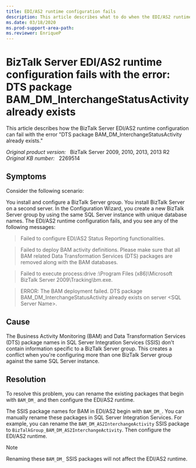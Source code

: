 ```yaml
---
title: EDI/AS2 runtime configuration fails
description: This article describes what to do when the EDI/AS2 runtime configuration fails after you create a BizTalk Server group by using an existing SQL Server instance with unique database names.
ms.date: 03/18/2020
ms.prod-support-area-path: 
ms.reviewer: EnriqueP
---
```

# BizTalk Server EDI/AS2 runtime configuration fails with the error: DTS package BAM_DM_InterchangeStatusActivity already exists

This article describes how the BizTalk Server EDI/AS2 runtime configuration can fail with the error "DTS package BAM_DM_InterchangeStatusActivity already exists."

_Original product version:_ &nbsp; BizTalk Server 2009, 2010, 2013, 2013 R2  
_Original KB number:_ &nbsp; 2269514

## Symptoms

Consider the following scenario:

You install and configure a BizTalk Server group. You install BizTalk Server on a second server. In the Configuration Wizard, you create a new BizTalk Server group by using the same SQL Server instance with unique database names. The EDI/AS2 runtime configuration fails, and you see any of the following messages:

> Failed to configure EDI/AS2 Status Reporting functionalities.

> Failed to deploy BAM activity definitions. Please make sure that all BAM related Data Transformation Services (DTS) packages are removed along with the BAM databases.

> Failed to execute process:drive :\Program Files (x86)\Microsoft BizTalk Server 2009\Tracking\bm.exe.

> ERROR: The BAM deployment failed. DTS package BAM_DM_InterchangeStatusActivity already exists on server \<SQL Server Name>.

## Cause

The Business Activity Monitoring (BAM) and Data Transformation Services (DTS) package names in SQL Server Integration Services (SSIS) don't contain information specific to a BizTalk Server group. This creates a conflict when you're configuring more than one BizTalk Server group against the same SQL Server instance.

## Resolution

To resolve this problem, you can rename the existing packages that begin with `BAM_DM_` and then configure the EDI/AS2 runtime.

The SSIS package names for BAM in EDI/AS2 begin with `BAM_DM_`. You can manually rename these packages in SQL Server Integration Services. For example, you can rename the `BAM_DM_AS2InterchangeActivity` SSIS package to `BizTalkGroup_BAM_DM_AS2InterchangeActivity`. Then configure the EDI/AS2 runtime.

> [!NOTE]
> Renaming these `BAM_DM_` SSIS packages will not affect the EDI/AS2 runtime.
